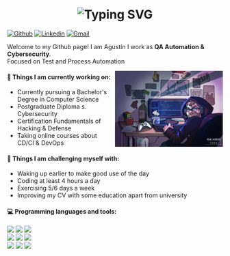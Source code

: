 <h1 align="center">
  <img src="https://readme-typing-svg.herokuapp.com?font=Fira+Code&size=25&pause=1000&color=2E5CF7&width=950&height=50&lines=Hi%2C+i'm+Agustin+Serra+Rivero+-+QA+Automation+and+Ethical+Hacking" alt="Typing SVG" />
</h1>

[![Github](https://img.shields.io/badge/-Github-000?style=flat&logo=Github&logoColor=white)](https://github.com/agustin004)
[![Linkedin](https://img.shields.io/badge/-LinkedIn-blue?style=flat&logo=Linkedin&logoColor=white)](https://www.linkedin.com/in/agustín-serra-rivero)
[![Gmail](https://img.shields.io/badge/-Gmail-c14438?style=flat&logo=Gmail&logoColor=white)](mailto:agustin.serra.rivero@gmail.com)

<p>Welcome to my Github page! I am Agustín I work as <strong>QA Automation & Cybersecurity</strong>.<br/>Focused on Test and Process Automation</p>  

<img align="right" alt="img" src="https://github.com/FernandoRoldan93/FernandoRoldan93/blob/master/cover_image.jpg" width="50%" height="auto" />


#### 🌱 Things I am currently working on: 
- Currently pursuing a Bachelor's Degree in Computer Science
- Postgraduate Diploma s. Cybersecurity
- Certification Fundamentals of Hacking & Defense
- Taking online courses about CD/CI & DevOps 

#### :muscle: Things I am challenging myself with:
- Waking up earlier to make good use of the day
- Coding at least 4 hours a day
- Exercising 5/6 days a week
- Improving my CV with some education apart from university

#### :computer: Programming languages and tools: 
<p>
	

<code><img width="10%" src="https://www.vectorlogo.zone/logos/javascript/javascript-ar21.svg"></code>
<code><img width="10%" src="https://www.vectorlogo.zone/logos/python/python-ar21.svg"></code>
<code><img width="10%" src="https://www.vectorlogo.zone/logos/w3_html5/w3_html5-ar21.svg"></code>
<br />
<code><img width="10%" src="https://www.vectorlogo.zone/logos/w3_css/w3_css-ar21.svg"></code>
<code><img width="10%" src="https://www.cypress.io/static/8fb8a1db3cdc0b289fad927694ecb415/cypress-io-logo-social-share.png"></code>
<code><img width="10%" src="https://www.vectorlogo.zone/logos/git-scm/git-scm-ar21.svg"></code>
<br />
<code><img width="10%" src="https://www.vectorlogo.zone/logos/jenkins/jenkins-ar21.svg"></code>
<code><img width="10%" src="https://www.vectorlogo.zone/logos/docker/docker-ar21.svg"></code>
<code><img width="10%" src="https://www.vectorlogo.zone/logos/getpostman/getpostman-ar21.svg"></code>
</p>
